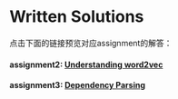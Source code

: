 # Written Solutions 

点击下面的链接预览对应assignment的解答：

#### assignment2: [Understanding word2vec](https://2033329616.github.io/cs224n-2019/written_solutions/solutions2.html)

#### assignment3: [Dependency Parsing](https://2033329616.github.io/cs224n-2019/written_solutions/solutions3.html)